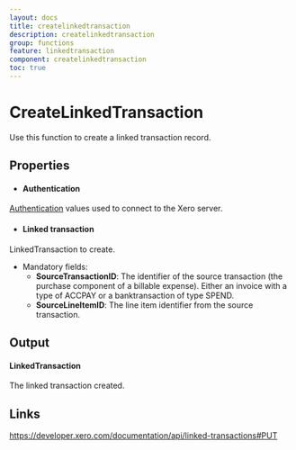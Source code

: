 ```yaml
---
layout: docs
title: createlinkedtransaction
description: createlinkedtransaction
group: functions
feature: linkedtransaction
component: createlinkedtransaction
toc: true
---
```

CreateLinkedTransaction
============

Use this function to create a linked transaction record.

Properties
----------

- #### Authentication
[Authentication](../../../Common/Authentication/Index.md) values used to connect to the Xero server.
- #### Linked transaction
LinkedTransaction to create.
- Mandatory fields:
     - **SourceTransactionID**: The identifier of the source transaction (the purchase component of a billable expense). Either an invoice with a type of ACCPAY or a banktransaction of type SPEND.
     - **SourceLineItemID**: The line item identifier from the source transaction.


Output
-----
#### LinkedTransaction
The linked transaction created.

Links
-----

https://developer.xero.com/documentation/api/linked-transactions#PUT

